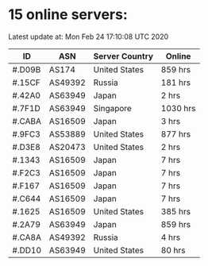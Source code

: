 # 15 online servers:

Latest update at: Mon Feb 24 17:10:08 UTC 2020

| ID | ASN | Server Country | Online |
| -- | --- | -------------- | ------ |
| #.D09B | AS174 | United States | 859 hrs |
| #.15CF | AS49392 | Russia | 181 hrs |
| #.42A0 | AS63949 | Japan | 2 hrs |
| #.7F1D | AS63949 | Singapore | 1030 hrs |
| #.CABA | AS16509 | Japan | 3 hrs |
| #.9FC3 | AS53889 | United States | 877 hrs |
| #.D3E8 | AS20473 | United States | 2 hrs |
| #.1343 | AS16509 | Japan | 7 hrs |
| #.F2C3 | AS16509 | Japan | 7 hrs |
| #.F167 | AS16509 | Japan | 7 hrs |
| #.C644 | AS16509 | Japan | 7 hrs |
| #.1625 | AS16509 | United States | 385 hrs |
| #.2A79 | AS63949 | Japan | 859 hrs |
| #.CA8A | AS49392 | Russia | 4 hrs |
| #.DD10 | AS63949 | United States | 80 hrs |

